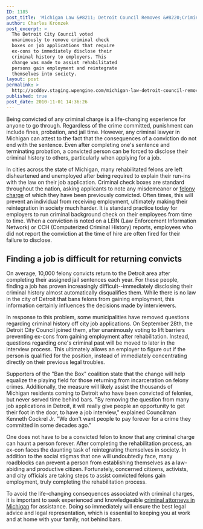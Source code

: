 ```yaml
---
ID: 1185
post_title: 'Michigan Law &#8211; Detroit Council Removes &#8220;Criminal&#8221; Box on Job Applications'
author: Charles Kronzek
post_excerpt: >
  The Detroit City Council voted
  unanimously to remove criminal check
  boxes on job applications that require
  ex-cons to immediately disclose their
  criminal history to employers. This
  change was made to assist rehabilitated
  persons gain employment and reintegrate
  themselves into society.
layout: post
permalink: >
  http://acddev.staging.wpengine.com/michigan-law-detroit-council-removes-criminal-box-on-job-applications.html
published: true
post_date: 2010-11-01 14:36:26
---
```

Being convicted of any criminal charge is a life-changing experience for anyone to go through. Regardless of the crime committed, punishment can include fines, probation, and jail time. However, any criminal lawyer in Michigan can attest to the fact that the consequences of a conviction do not end with the sentence. Even after completing one's sentence and terminating probation, a convicted person can be forced to disclose their criminal history to others, particularly when applying for a job.

In cities across the state of Michigan, many rehabilitated felons are left disheartened and unemployed after being required to explain their run-ins with the law on their job application. Criminal check boxes are standard throughout the nation, asking applicants to note any misdemeanor or <a href="http://acddev.staging.wpengine.com/felony-information.html" target="_blank">felony charge</a> of which they have been previously convicted. Often times, this will prevent an individual from receiving employment, ultimately making their reintegration in society much harder. It is standard practice today for employers to run criminal background check on their employees from time to time. When a conviction is noted on a LEIN (Law Enforcement Information Network) or CCH (Computerized Criminal History) reports, employees who did not report the conviction at the time of hire are often fired for their failure to disclose.


<h2>Finding a job is difficult for returning convicts</h2>

On average, 10,000 felony convicts return to the Detroit area after completing their assigned jail sentences each year. For these people, finding a job has proven increasingly difficult--immediately disclosing their criminal history almost automatically disqualifies them. While there is no law in the city of Detroit that bans felons from gaining employment, this information certainly influences the decisions made by interviewers.

In response to this problem, some municipalities have removed questions regarding criminal history off city job applications. On September 28th, the Detroit City Council joined them, after unanimously voting to lift barriers preventing ex-cons from gaining employment after rehabilitation. Instead, questions regarding one's criminal past will be moved to later in the interview process. This ultimately allows an employer to figure out if the person is qualified for the position, instead of immediately concentrating directly on their previous legal troubles.

Supporters of the "Ban the Box" coalition state that the change will help equalize the playing field for those returning from incarceration on felony crimes. Additionally, the measure will likely assist the thousands of Michigan residents coming to Detroit who have been convicted of felonies, but never served time behind bars. "By removing the question from many job applications in Detroit, it will really give people an opportunity to get their foot in the door, to have a job interview," explained Councilman Kenneth Cockrel Jr. "We don't want people to pay forever for a crime they committed in some decades ago."

One does not have to be a convicted felon to know that any criminal charge can haunt a person forever. After completing the rehabilitation process, an ex-con faces the daunting task of reintegrating themselves in society. In addition to the social stigmas that one will undoubtedly face, many roadblocks can prevent a person from establishing themselves as a law-abiding and productive citizen. Fortunately, concerned citizens, activists, and city officials are taking steps to assist convicted felons gain employment, truly completing the rehabilitation process.

To avoid the life-changing consequences associated with criminal charges, it is important to seek experienced and knowledgeable <a href="http://acddev.staging.wpengine.com" target="_blank">criminal attorneys in Michigan</a> for assistance. Doing so immediately will ensure the best legal advice and legal representation, which is essential to keeping you at work and at home with your family, not behind bars.